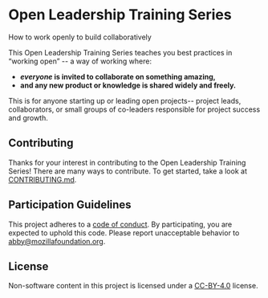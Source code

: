 # Open Leadership Training Series
How to work openly to build collaboratively

This Open Leadership Training Series teaches you best practices in “working open” -- a way of working where:

* **_everyone_ is invited to collaborate on something amazing,**
* **and any new product or knowledge is shared widely and freely.**

This is for anyone starting up or leading open projects-- project leads, collaborators, or small groups of co-leaders responsible for project success and growth.

## Contributing

Thanks for your interest in contributing to the Open Leadership Training Series! There are many ways to contribute. To get started, take a look at [CONTRIBUTING.md](CONTRIBUTING.md).

## Participation Guidelines

This project adheres to a [code of conduct](CODE_OF_CONDUCT.md). By participating, you are expected to uphold this code. Please report unacceptable behavior to abby@mozillafoundation.org.

## License

Non-software content in this project is licensed under a [CC-BY-4.0](https://creativecommons.org/licenses/by/4.0/) license.